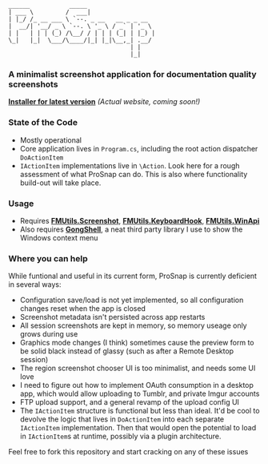     ______           _____
    | ___ \         /  ___|                  
    | |_/ /_ __ ___ \ `--. _ __   __ _ _ __  
    |  __/| '__/ _ \ `--. \ '_ \ / _` | '_ \ 
    | |   | | | (_) /\__/ / | | | (_| | |_) |
    \_|   |_|  \___/\____/|_| |_|\__,_| .__/ 
                                      | |    
                                      |_|    
                                      
### A minimalist screenshot application for documentation quality screenshots
**[Installer for latest version](http://factormystic.net/deploy/prosnap/setup.exe)** _(Actual website, coming soon!)_


### State of the Code
- Mostly operational
- Core application lives in `Program.cs`, including the root action dispatcher `DoActionItem`
- `IActionItem` implementations live in `\Action`. Look here for a rough assessment of what ProSnap can do. This is also where functionality build-out will take place.

### Usage
- Requires **[FMUtils.Screenshot](https://github.com/factormystic/FMUtils.Screenshot#readme)**, **[FMUtils.KeyboardHook](https://github.com/factormystic/FMUtils.KeyboardHook#readme)**, **[FMUtils.WinApi](https://github.com/factormystic/FMUtils.WinApi#readme)**
- Also requires **[GongShell](http://gong-shell.sourceforge.net)**, a neat third party library I use to show the Windows context menu

### Where you can help
While funtional and useful in its current form, ProSnap is currently deficient in several ways:
- Configuration save/load is not yet implemented, so all configuration changes reset when the app is closed
- Screenshot metadata isn't persisted across app restarts
- All session screenshots are kept in memory, so memory useage only grows during use
- Graphics mode changes (I think) sometimes cause the preview form to be solid black instead of glassy (such as after a Remote Desktop session)
- The region screenshot chooser UI is too minimalist, and needs some UI love
- I need to figure out how to implement OAuth consumption in a desktop app, which would allow uploading to Tumblr, and private Imgur accounts
- FTP upload support, and a general revamp of the upload config UI
- The `IActionItem` structure is functional but less than ideal. It'd be cool to devolve the logic that lives in `DoActionItem` into each separate `IActionItem` implementation. Then that would open the potential to load in `IActionItem`s at runtime, possibly via a plugin architecture.

Feel free to fork this repository and start cracking on any of these issues